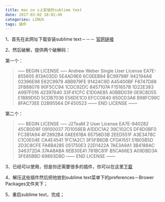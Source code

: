 ```yaml
---
title: mac ox s上安装的sublime text
date: 2017-03-02 18:02:49
categories: LINUX
tags: 插件
---
```


1、首先在此网址下载安装sublime text－－－ [官网链接](http://www.sublimetext.com/3)

2、然后破解，提供两个破解码：

第一个：
>
>—– BEGIN LICENSE —–
>Andrew Weber
>Single User License
>EA7E-855605
>813A03DD 5E4AD9E6 6C0EEB94 BC99798F
>942194A6 02396E98 E62C9979 4BB979FE
>91424C9D A45400BF F6747D88 2FB88078
>90F5CC94 1CDC92DC 8457107A F151657B
>1D22E383 A997F016 42397640 33F41CFC
>E1D0AE85 A0BBD039 0E9C8D55 E1B89D5D
>5CDB7036 E56DE1C0 EFCC0840 650CD3A6
>B98FC99C 8FAC73EE D2B95564 DF450523
>—— END LICENSE ——

第二个：
>
>—– BEGIN LICENSE —–
>J2TeaM
>2 User License
>EA7E-940282
>45CB0D8F 09100037 7D1056EB A1DDC1A2
>39C102C5 DF8D0BF0 FC3B1A94 4F2892B4
>0AEE61BA 65758D3B 2EED551F A3E3478C
>C1C0E04E CA4E4541 1FC1A2C1 3F5FB6DB
>CFDA1551 51B05B5D 2D3C8CFE FA8B4285
>051750E3 22D1422A 7AE3A8A1 3B4188AC
>346372DA 37AA8ABA 6EB30E41 781BC81F
>B5CA66E3 A09DBD3A 3FE85BBD 69893DBD
>—— END LICENSE ——

3、已经可以使用，但是你还需要很多的插件，你可以在这里[下载](http://pan.baidu.com/s/1dD6Siqt)

4、解压这些插件然后把他放到sublime text菜单下的preferences－Brower Packages文件夹下；

5、重启sublime text，完成；

